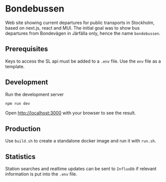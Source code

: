 # Bondebussen

Web site showing current departures for public transports in Stockholm, based on next.js, react and MUI.
The initial goal was to show bus departures from Bondevägen in Järfälla only, hence the name `bondebussen`.

## Prerequisites

Keys to access the SL api must be added to a `.env` file.
Use the `env` file as a template.

## Development

Run the development server

```bash
npm run dev
```

Open [http://localhost:3000](http://localhost:3000) with your browser to see the result.

## Production

Use `build.sh` to create a standalone docker image and run it with `run.sh`.

## Statistics

Station searches and realtime updates can be sent to `InfluxDb` if relevant information
is put into the `.env` file.
